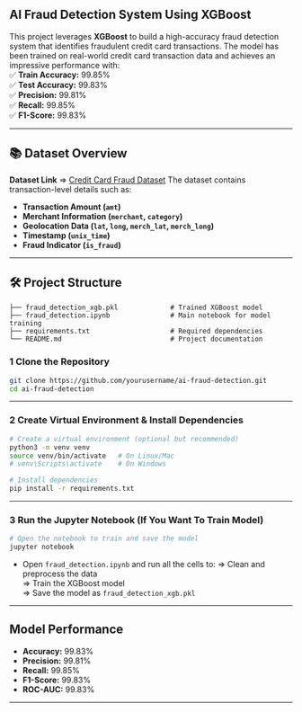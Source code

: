 ## **AI Fraud Detection System Using XGBoost**

This project leverages **XGBoost** to build a high-accuracy fraud detection system that identifies fraudulent credit card transactions. The model has been trained on real-world credit card transaction data and achieves an impressive performance with:  
✅ **Train Accuracy:** 99.85%  
✅ **Test Accuracy:** 99.83%  
✅ **Precision:** 99.81%  
✅ **Recall:** 99.85%  
✅ **F1-Score:** 99.83%  

---

## 📚 **Dataset Overview**

**Dataset Link** => [Credit Card Fraud Dataset](https://gts.ai/dataset-download/credit-card-transactions-dataset/)
The dataset contains transaction-level details such as:  
- **Transaction Amount (`amt`)**  
- **Merchant Information (`merchant`, `category`)**  
- **Geolocation Data (`lat`, `long`, `merch_lat`, `merch_long`)**  
- **Timestamp (`unix_time`)**  
- **Fraud Indicator (`is_fraud`)**  

---

## 🛠️ **Project Structure**
```
├── fraud_detection_xgb.pkl             # Trained XGBoost model
├── fraud_detection.ipynb               # Main notebook for model training
├── requirements.txt                    # Required dependencies
└── README.md                           # Project documentation
```


### 1 **Clone the Repository**
```bash
git clone https://github.com/yourusername/ai-fraud-detection.git
cd ai-fraud-detection
```

---

### 2 **Create Virtual Environment & Install Dependencies**
```bash
# Create a virtual environment (optional but recommended)
python3 -m venv venv
source venv/bin/activate   # On Linux/Mac
# venv\Scripts\activate    # On Windows

# Install dependencies
pip install -r requirements.txt
```

---

### 3 **Run the Jupyter Notebook (If You Want To Train Model)**
```bash
# Open the notebook to train and save the model
jupyter notebook
```
- Open `fraud_detection.ipynb` and run all the cells to:
=> Clean and preprocess the data  
=> Train the XGBoost model  
=> Save the model as `fraud_detection_xgb.pkl`  

---

## **Model Performance**
- **Accuracy:** 99.83%  
- **Precision:** 99.81%  
- **Recall:** 99.85%  
- **F1-Score:** 99.83%  
- **ROC-AUC:** 99.83%  

---
